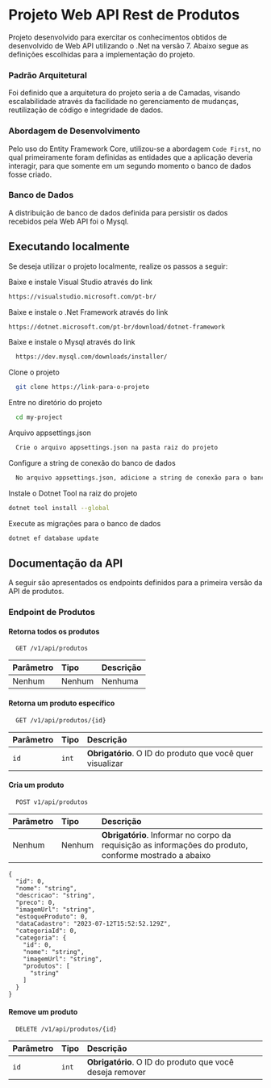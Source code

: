 # Projeto Web API Rest de Produtos




Projeto desenvolvido para exercitar os conhecimentos obtidos de desenvolvido de Web API utilizando o .Net na versão 7. Abaixo segue as definições escolhidas para a implementação do projeto.


### Padrão Arquitetural


Foi definido que a arquitetura do projeto seria a de Camadas, visando escalabilidade através da facilidade no gerenciamento de mudanças, reutilização de código e integridade de dados.


### Abordagem de Desenvolvimento


Pelo uso do Entity Framework Core, utilizou-se a abordagem ```Code First```, no qual primeiramente foram definidas as entidades que a aplicação deveria interagir, para que somente em um segundo momento o banco de dados fosse criado.


### Banco de Dados
 A distribuição de banco de dados definida para persistir os dados recebidos pela Web API foi o Mysql. 




## Executando localmente


Se deseja utilizar o projeto localmente, realize os passos a seguir:


Baixe e instale Visual Studio através do link
```bash
https://visualstudio.microsoft.com/pt-br/
```




Baixe e instale o .Net Framework através do link
```bash
https://dotnet.microsoft.com/pt-br/download/dotnet-framework
```




Baixe e instale o Mysql através do link
```bash
  https://dev.mysql.com/downloads/installer/
```


Clone o projeto


```bash
  git clone https://link-para-o-projeto
```


Entre no diretório do projeto


```bash
  cd my-project
```


Arquivo appsettings.json


```bash
  Crie o arquivo appsettings.json na pasta raiz do projeto
```


Configure a string de conexão do banco de dados


```bash
  No arquivo appsettings.json, adicione a string de conexão para o banco de dados (https://www.connectionstrings.com/mysql-connector-net-mysqlconnection/)
```


Instale o Dotnet Tool na raiz do projeto
```bash
dotnet tool install --global
```


Execute as migrações para o banco de dados
```bash
dotnet ef database update
```


## Documentação da API


A seguir são apresentados os endpoints definidos para a primeira versão da API de produtos.


### Endpoint de Produtos


#### Retorna todos os produtos


```http
  GET /v1/api/produtos
```


| Parâmetro   | Tipo       | Descrição                           |
| :---------- | :--------- | :---------------------------------- |
| Nenhum | Nenhum | Nenhuma |


#### Retorna um produto específico


```http
  GET /v1/api/produtos/{id}
```


| Parâmetro   | Tipo       | Descrição                                   |
| :---------- | :--------- | :------------------------------------------ |
| `id`      | `int` | **Obrigatório**. O ID do produto que você quer visualizar |


#### Cria um produto
```http
  POST v1/api/produtos
```


| Parâmetro   | Tipo       | Descrição                                   |
| :---------- | :--------- | :------------------------------------------ |
| Nenhum      | Nenhum | **Obrigatório**. Informar no corpo da requisição as informações do produto, conforme mostrado a abaixo |




```
{
  "id": 0,
  "nome": "string",
  "descricao": "string",
  "preco": 0,
  "imagemUrl": "string",
  "estoqueProduto": 0,
  "dataCadastro": "2023-07-12T15:52:52.129Z",
  "categoriaId": 0,
  "categoria": {
    "id": 0,
    "nome": "string",
    "imagemUrl": "string",
    "produtos": [
      "string"
    ]
  }
}
```


#### Remove um produto


```http
  DELETE /v1/api/produtos/{id}
```


| Parâmetro   | Tipo       | Descrição                                   |
| :---------- | :--------- | :------------------------------------------ |
| `id`      | `int` | **Obrigatório**. O ID do produto que você deseja remover |





















